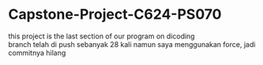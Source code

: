 # Capstone-Project-C624-PS070
this project is the last section of our program on dicoding <br>
branch telah di push sebanyak 28 kali namun saya menggunakan force, jadi commitnya hilang
